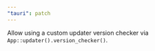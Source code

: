 ```yaml
---
"tauri": patch
---
```


Allow using a custom updater version checker via `App::updater().version_checker()`.
